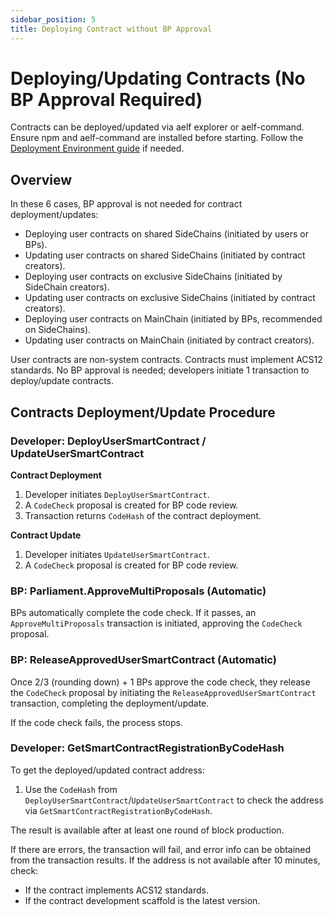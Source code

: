 ```yaml
---
sidebar_position: 5
title: Deploying Contract without BP Approval
---
```


# Deploying/Updating Contracts (No BP Approval Required)

Contracts can be deployed/updated via aelf explorer or aelf-command. Ensure npm and aelf-command are installed before starting. Follow the [Deployment Environment guide](#) if needed.

## Overview

In these 6 cases, BP approval is not needed for contract deployment/updates:

- Deploying user contracts on shared SideChains (initiated by users or BPs).
- Updating user contracts on shared SideChains (initiated by contract creators).
- Deploying user contracts on exclusive SideChains (initiated by SideChain creators).
- Updating user contracts on exclusive SideChains (initiated by contract creators).
- Deploying user contracts on MainChain (initiated by BPs, recommended on SideChains).
- Updating user contracts on MainChain (initiated by contract creators).

<!-- ![Deploying Contract without BP Approval][img/No-BP-approval-required.png] -->

User contracts are non-system contracts. Contracts must implement ACS12 standards. No BP approval is needed; developers initiate 1 transaction to deploy/update contracts.

## Contracts Deployment/Update Procedure

### Developer: DeployUserSmartContract / UpdateUserSmartContract

**Contract Deployment**

1. Developer initiates `DeployUserSmartContract`.
2. A `CodeCheck` proposal is created for BP code review.
3. Transaction returns `CodeHash` of the contract deployment.

**Contract Update**

1. Developer initiates `UpdateUserSmartContract`.
2. A `CodeCheck` proposal is created for BP code review.

### BP: Parliament.ApproveMultiProposals (Automatic)

BPs automatically complete the code check. If it passes, an `ApproveMultiProposals` transaction is initiated, approving the `CodeCheck` proposal.

### BP: ReleaseApprovedUserSmartContract (Automatic)

Once 2/3 (rounding down) + 1 BPs approve the code check, they release the `CodeCheck` proposal by initiating the `ReleaseApprovedUserSmartContract` transaction, completing the deployment/update.

If the code check fails, the process stops.

### Developer: GetSmartContractRegistrationByCodeHash

To get the deployed/updated contract address:

1. Use the `CodeHash` from `DeployUserSmartContract`/`UpdateUserSmartContract` to check the address via `GetSmartContractRegistrationByCodeHash`.

The result is available after at least one round of block production.

If there are errors, the transaction will fail, and error info can be obtained from the transaction results. If the address is not available after 10 minutes, check:

- If the contract implements ACS12 standards.
- If the contract development scaffold is the latest version.
